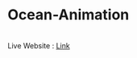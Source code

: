 # Ocean-Animation
<br>
Live Website : <a href = "https://mushishiginko.github.io/Ocean-Animation/" target='_blank'>Link</a>
